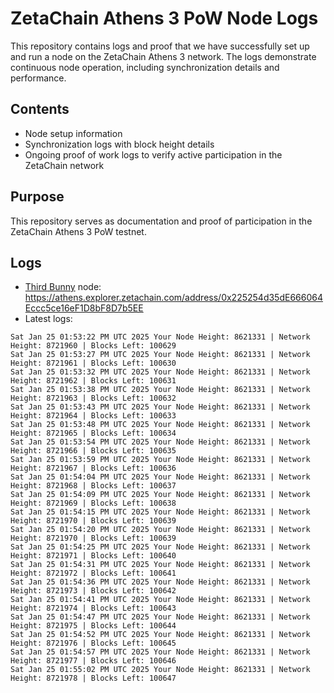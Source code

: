 # ZetaChain Athens 3 PoW Node Logs
This repository contains logs and proof that we have successfully set up and run a node on the ZetaChain Athens 3 network. The logs demonstrate continuous node operation, including synchronization details and performance.

## Contents
- Node setup information
- Synchronization logs with block height details
- Ongoing proof of work logs to verify active participation in the ZetaChain network

## Purpose
This repository serves as documentation and proof of participation in the ZetaChain Athens 3 PoW testnet.

## Logs

- [Third Bunny](https://thirdbunny.xyz/) node: https://athens.explorer.zetachain.com/address/0x225254d35dE666064Eccc5ce16eF1D8bF8D7b5EE
- Latest logs:
```
Sat Jan 25 01:53:22 PM UTC 2025 Your Node Height: 8621331 | Network Height: 8721960 | Blocks Left: 100629
Sat Jan 25 01:53:27 PM UTC 2025 Your Node Height: 8621331 | Network Height: 8721961 | Blocks Left: 100630
Sat Jan 25 01:53:32 PM UTC 2025 Your Node Height: 8621331 | Network Height: 8721962 | Blocks Left: 100631
Sat Jan 25 01:53:38 PM UTC 2025 Your Node Height: 8621331 | Network Height: 8721963 | Blocks Left: 100632
Sat Jan 25 01:53:43 PM UTC 2025 Your Node Height: 8621331 | Network Height: 8721964 | Blocks Left: 100633
Sat Jan 25 01:53:48 PM UTC 2025 Your Node Height: 8621331 | Network Height: 8721965 | Blocks Left: 100634
Sat Jan 25 01:53:54 PM UTC 2025 Your Node Height: 8621331 | Network Height: 8721966 | Blocks Left: 100635
Sat Jan 25 01:53:59 PM UTC 2025 Your Node Height: 8621331 | Network Height: 8721967 | Blocks Left: 100636
Sat Jan 25 01:54:04 PM UTC 2025 Your Node Height: 8621331 | Network Height: 8721968 | Blocks Left: 100637
Sat Jan 25 01:54:09 PM UTC 2025 Your Node Height: 8621331 | Network Height: 8721969 | Blocks Left: 100638
Sat Jan 25 01:54:15 PM UTC 2025 Your Node Height: 8621331 | Network Height: 8721970 | Blocks Left: 100639
Sat Jan 25 01:54:20 PM UTC 2025 Your Node Height: 8621331 | Network Height: 8721970 | Blocks Left: 100639
Sat Jan 25 01:54:25 PM UTC 2025 Your Node Height: 8621331 | Network Height: 8721971 | Blocks Left: 100640
Sat Jan 25 01:54:31 PM UTC 2025 Your Node Height: 8621331 | Network Height: 8721972 | Blocks Left: 100641
Sat Jan 25 01:54:36 PM UTC 2025 Your Node Height: 8621331 | Network Height: 8721973 | Blocks Left: 100642
Sat Jan 25 01:54:41 PM UTC 2025 Your Node Height: 8621331 | Network Height: 8721974 | Blocks Left: 100643
Sat Jan 25 01:54:47 PM UTC 2025 Your Node Height: 8621331 | Network Height: 8721975 | Blocks Left: 100644
Sat Jan 25 01:54:52 PM UTC 2025 Your Node Height: 8621331 | Network Height: 8721976 | Blocks Left: 100645
Sat Jan 25 01:54:57 PM UTC 2025 Your Node Height: 8621331 | Network Height: 8721977 | Blocks Left: 100646
Sat Jan 25 01:55:02 PM UTC 2025 Your Node Height: 8621331 | Network Height: 8721978 | Blocks Left: 100647
```
